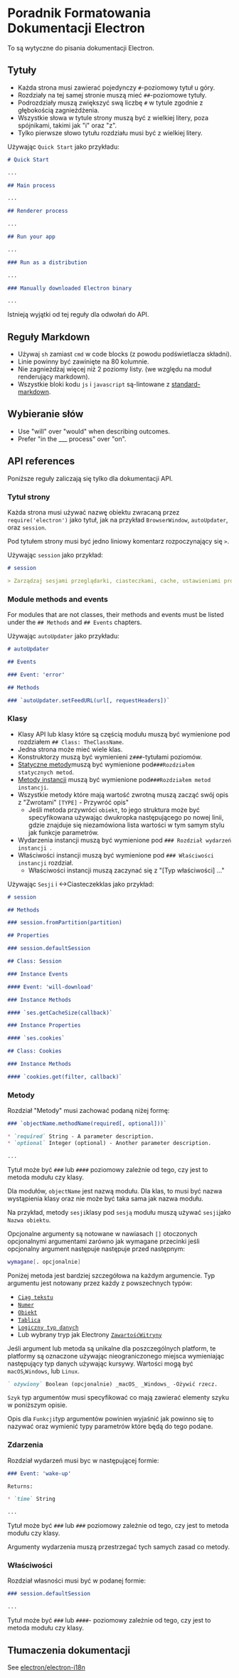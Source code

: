 # Poradnik Formatowania Dokumentacji Electron

To są wytyczne do pisania dokumentacji Electron.

## Tytuły

* Każda strona musi zawierać pojedynczy `#`-poziomowy tytuł u góry.
* Rozdziały na tej samej stronie muszą mieć `##`-poziomowe tytuły.
* Podrozdziały muszą zwiększyć swą liczbę `#` w tytule zgodnie z głębokością zagnieżdżenia.
* Wszystkie słowa w tytule strony muszą być z wielkiej litery, poza spójnikami, takimi jak "i" oraz "z".
* Tylko pierwsze słowo tytułu rozdziału musi być z wielkiej litery.

Używając `Quick Start` jako przykładu:

```markdown
# Quick Start

...

## Main process

...

## Renderer process

...

## Run your app

...

### Run as a distribution

...

### Manually downloaded Electron binary

...
```

Istnieją wyjątki od tej reguły dla odwołań do API.

## Reguły Markdown

* Używaj `sh` zamiast `cmd` w code blocks (z powodu podświetlacza składni).
* Linie powinny być zawinięte na 80 kolumnie.
* Nie zagnieżdżaj więcej niż 2 poziomy listy. (we względu na moduł renderujący markdown).
* Wszystkie bloki kodu `js` i `javascript` są-lintowane z [standard-markdown](http://npm.im/standard-markdown).

## Wybieranie słów

* Use "will" over "would" when describing outcomes.
* Prefer "in the ___ process" over "on".

## API references

Poniższe reguły zaliczają się tylko dla dokumentacji API.

### Tytuł strony

Każda strona musi używać nazwę obiektu zwracaną przez `require('electron')` jako tytuł, jak na przykład `BrowserWindow`, `autoUpdater`, oraz `session`.

Pod tytułem strony musi być jedno liniowy komentarz rozpoczynający się `>`.

Używając `session` jako przykład:

```markdown
# session

> Zarządzaj sesjami przeglądarki, ciasteczkami, cache, ustawieniami proxy, itd.
```

### Module methods and events

For modules that are not classes, their methods and events must be listed under the `## Methods` and `## Events` chapters.

Używając `autoUpdater` jako przykładu:

```markdown
# autoUpdater

## Events

### Event: 'error'

## Methods

### `autoUpdater.setFeedURL(url[, requestHeaders])`
```

### Klasy

* Klasy API lub klasy które są częścią modułu muszą być wymienione pod rozdziałem `## Class: TheClassName`.
* Jedna strona może mieć wiele klas.
* Konstruktorzy muszą być wymienieni z`###`-tytułami poziomów.
* [Statyczne metody](https://developer.mozilla.org/en-US/docs/Web/JavaScript/Reference/Classes/static)muszą być wymienione pod`###Rozdziałem statycznych metod`.
* [Metody instancji](https://developer.mozilla.org/en-US/docs/Web/JavaScript/Reference/Classes#Prototype_methods) muszą być wymienione pod`###Rozdziałem metod instancji`.
* Wszystkie metody które mają wartość zwrotną muszą zacząć swój opis z "Zwrotami" `[TYPE]` - Przywróć opis" 
  * Jeśli metoda przywróci `obiekt`, to jego struktura może być specyfikowana używając dwukropka następującego po nowej linii, gdzie znajduje się niezamówiona lista wartości w tym samym stylu jak funkcje parametrów.
* Wydarzenia instancji muszą być wymienione pod `### Rozdział wydarzeń instancji `.
* Właściwości instancji muszą być wymienione pod `### Właściwości instancji` rozdział. 
  * Właściwości instancji muszą zaczynać się z "[Typ właściwości] ..."

Używając `Sesji` i <->Ciasteczek</code>klas jako przykład:

```markdown
# session

## Methods

### session.fromPartition(partition)

## Properties

### session.defaultSession

## Class: Session

### Instance Events

#### Event: 'will-download'

### Instance Methods

#### `ses.getCacheSize(callback)`

### Instance Properties

#### `ses.cookies`

## Class: Cookies

### Instance Methods

#### `cookies.get(filter, callback)`
```

### Metody

Rozdział "Metody" musi zachować podaną niżej formę:

```markdown
### `objectName.methodName(required[, optional]))`

* `required` String - A parameter description.
* `optional` Integer (optional) - Another parameter description.

...
```

Tytuł może być `###` lub `####` poziomowy zależnie od tego, czy jest to metoda modułu czy klasy.

Dla modułów, `objectName` jest nazwą modułu. Dla klas, to musi być nazwa wystąpienia klasy oraz nie może być taka sama jak nazwa modułu.

Na przykład, metody `sesji`klasy pod `sesją` modułu muszą używać `sesji`jako `Nazwa obiektu`.

Opcjonalne argumenty są notowane w nawiasach `[]` otoczonych opcjonalnymi argumentami zarówno jak wymagane przecinki jeśli opcjonalny argument następuje następuje przed następnym:

```sh
wymagane[. opcjonalnie]
```

Poniżej metoda jest bardziej szczegółowa na każdym argumencie. Typ argumentu jest notowany przez każdy z powszechnych typów:

* [`Ciąg tekstu`](https://developer.mozilla.org/en-US/docs/Web/JavaScript/Reference/Global_Objects/String)
* [`Numer`](https://developer.mozilla.org/en-US/docs/Web/JavaScript/Reference/Global_Objects/Number)
* [`Obiekt`](https://developer.mozilla.org/en-US/docs/Web/JavaScript/Reference/Global_Objects/Object)
* [`Tablica`](https://developer.mozilla.org/en-US/docs/Web/JavaScript/Reference/Global_Objects/Array)
* [`Logiczny typ danych`](https://developer.mozilla.org/en-US/docs/Web/JavaScript/Reference/Global_Objects/Boolean)
* Lub wybrany tryp jak Electrony [`ZawartośćWitryny`](api/web-contents.md)

Jeśli argument lub metoda są unikalne dla poszczególnych platform, te platformy są oznaczone używając nieograniczonego miejsca wymieniając następujący typ danych używając kursywy. Wartości mogą być `macOS`,`Windows`, lub `Linux`.

```markdown
` ożywiony` Boolean (opcjonalnie) _macOS_ _Windows_ -Ożywić rzecz.
```

`Szyk` typ argumentów musi specyfikować co mają zawierać elementy szyku w poniższym opisie.

Opis dla `Funkcji`typ argumentów powinien wyjaśnić jak powinno się to nazywać oraz wymienić typy parametrów które będą do tego podane.

### Zdarzenia

Rozdział wydarzeń musi byc w następującej formie:

```markdown
### Event: 'wake-up'

Returns:

* `time` String

...
```

Tytuł może być `###` lub `###` poziomowy zależnie od tego, czy jest to metoda modułu czy klasy.

Argumenty wydarzenia muszą przestrzegać tych samych zasad co metody.

### Właściwości

Rozdział własności musi być w podanej formie:

```markdown
### session.defaultSession

...
```

Tytuł może być `###` lub `####`- poziomowy zależnie od tego, czy jest to metoda modułu czy klasy.

## Tłumaczenia dokumentacji

See [electron/electron-i18n](https://github.com/electron/electron-i18n#readme)